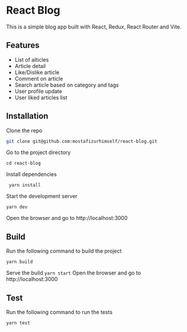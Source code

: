 # React Blog

This is a simple blog app built with React, Redux, React Router and Vite.

## Features

- List of alticles
- Article detail
- Like/Dislike article
- Comment on article
- Search article based on category and tags
- User profile update
- User liked articles list

## Installation

Clone the repo

```sh
git clone git@github.com:mostafizurhimself/react-blog.git
```

Go to the project directory

```
cd react-blog
```

Install dependencies

```
 yarn install
```

Start the development server

```
yarn dev
```

Open the browser and go to http://localhost:3000

## Build

Run the following command to build the project

```
yarn build
```

Serve the build
`yarn start`
Open the browser and go to http://localhost:3000

## Test

Run the following command to run the tests

```
yarn test
```
